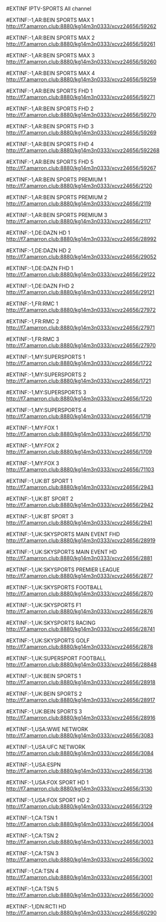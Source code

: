 #EXTINF IPTV-SPORTS
All channel



#EXTINF:-1,AR:BEIN SPORTS MAX 1
http://f7.amarron.club:8880/kg14m3n0333/xcvz24656/59262


#EXTINF:-1,AR:BEIN SPORTS MAX 2
http://f7.amarron.club:8880/kg14m3n0333/xcvz24656/59261

#EXTINF:-1,AR:BEIN SPORTS MAX 3
http://f7.amarron.club:8880/kg14m3n0333/xcvz24656/59260

#EXTINF:-1,AR:BEIN SPORTS MAX 4
http://f7.amarron.club:8880/kg14m3n0333/xcvz24656/59259


#EXTINF:-1,AR:BEIN SPORTS FHD 1
http://f7.amarron.club:8880/kg14m3n0333/xcvz24656/59271


#EXTINF:-1,AR:BEIN SPORTS FHD 2
http://f7.amarron.club:8880/kg14m3n0333/xcvz24656/59270


#EXTINF:-1,AR:BEIN SPORTS FHD 3
http://f7.amarron.club:8880/kg14m3n0333/xcvz24656/59269


#EXTINF:-1,AR:BEIN SPORTS FHD 4
http://f7.amarron.club:8880/kg14m3n0333/xcvz24656/592268


#EXTINF:-1,AR:BEIN SPORTS FHD 5
http://f7.amarron.club:8880/kg14m3n0333/xcvz24656/59267



#EXTINF:-1,AR:BEIN SPORTS PREMIUM 1
http://f7.amarron.club:8880/kg14m3n0333/xcvz24656/2120


#EXTINF:-1,AR:BEIN SPORTS PREMIUM 2
http://f7.amarron.club:8880/kg14m3n0333/xcvz24656/2119


#EXTINF:-1,AR:BEIN SPORTS PREMIUM 3
http://f7.amarron.club:8880/kg14m3n0333/xcvz24656/2117


#EXTINF:-1,DE:DAZN HD 1
http://f7.amarron.club:8880/kg14m3n0333/xcvz24656/28992


#EXTINF:-1,DE:DAZN HD 2
http://f7.amarron.club:8880/kg14m3n0333/xcvz24656/29052



#EXTINF:-1,DE:DAZN FHD 1
http://f7.amarron.club:8880/kg14m3n0333/xcvz24656/29122


#EXTINF:-1,DE:DAZN FHD 2
http://f7.amarron.club:8880/kg14m3n0333/xcvz24656/29121


#EXTINF:-1,FR:RMC 1
http://f7.amarron.club:8880/kg14m3n0333/xcvz24656/27972


#EXTINF:-1,FR:RMC 2
http://f7.amarron.club:8880/kg14m3n0333/xcvz24656/27971


#EXTINF:-1,FR:RMC 3
http://f7.amarron.club:8880/kg14m3n0333/xcvz24656/27970


#EXTINF:-1,MY:SUPERSPORTS 1
http://f7.amarron.club:8880/kg14m3n0333/xcvz24656/1722

#EXTINF:-1,MY:SUPERSPORTS 2
http://f7.amarron.club:8880/kg14m3n0333/xcvz24656/1721

#EXTINF:-1,MY:SUPERSPORTS 3
http://f7.amarron.club:8880/kg14m3n0333/xcvz24656/1720

#EXTINF:-1,MY:SUPERSPORTS 4
http://f7.amarron.club:8880/kg14m3n0333/xcvz24656/1719


#EXTINF:-1,MY:FOX 1
http://f7.amarron.club:8880/kg14m3n0333/xcvz24656/1710


#EXTINF:-1,MY:FOX 2
http://f7.amarron.club:8880/kg14m3n0333/xcvz24656/1709


#EXTINF:-1,MY:FOX 3
http://f7.amarron.club:8880/kg14m3n0333/xcvz24656/71103



#EXTINF:-1,UK:BT SPORT 1
http://f7.amarron.club:8880/kg14m3n0333/xcvz24656/2943


#EXTINF:-1,UK:BT SPORT 2
http://f7.amarron.club:8880/kg14m3n0333/xcvz24656/2942


#EXTINF:-1,UK:BT SPORT 3
http://f7.amarron.club:8880/kg14m3n0333/xcvz24656/2941


#EXTINF:-1,UK:SKYSPORTS MAIN EVENT FHD
http://f7.amarron.club:8880/kg14m3n0333/xcvz24656/28919


#EXTINF:-1,UK:SKYSPORTS MAIN EVENT HD
http://f7.amarron.club:8880/kg14m3n0333/xcvz24656/2881


#EXTINF:-1,UK:SKYSPORTS PREMIER LEAGUE
http://f7.amarron.club:8880/kg14m3n0333/xcvz24656/2877


#EXTINF:-1,UK:SKYSPORTS FOOTBALL
http://f7.amarron.club:8880/kg14m3n0333/xcvz24656/2870


#EXTINF:-1,UK:SKYSPORTS F1
http://f7.amarron.club:8880/kg14m3n0333/xcvz24656/2876


#EXTINF:-1,UK:SKYSPORTS RACING
http://f7.amarron.club:8880/kg14m3n0333/xcvz24656/28741



#EXTINF:-1,UK:SKYSPORTS GOLF
http://f7.amarron.club:8880/kg14m3n0333/xcvz24656/2878


#EXTINF:-1,UK:SUPERSPORT FOOTBALL
http://f7.amarron.club:8880/kg14m3n0333/xcvz24656/28848


#EXTINF:-1,UK:BEIN SPORTS 1
http://f7.amarron.club:8880/kg14m3n0333/xcvz24656/28918


#EXTINF:-1,UK:BEIN SPORTS 2
http://f7.amarron.club:8880/kg14m3n0333/xcvz24656/28917


#EXTINF:-1,UK:BEIN SPORTS 3
http://f7.amarron.club:8880/kg14m3n0333/xcvz24656/28916


#EXTINF:-1,USA:WWE NETWORK
http://f7.amarron.club:8880/kg14m3n0333/xcvz24656/3083


#EXTINF:-1,USA:UFC NETWORK
http://f7.amarron.club:8880/kg14m3n0333/xcvz24656/3084


#EXTINF:-1,USA:ESPN
http://f7.amarron.club:8880/kg14m3n0333/xcvz24656/3136


#EXTINF:-1,USA:FOX SPORT HD 1
http://f7.amarron.club:8880/kg14m3n0333/xcvz24656/3130


#EXTINF:-1,USA:FOX SPORT HD 2
http://f7.amarron.club:8880/kg14m3n0333/xcvz24656/3129


#EXTINF:-1,CA:TSN 1
http://f7.amarron.club:8880/kg14m3n0333/xcvz24656/3004


#EXTINF:-1,CA:TSN 2
http://f7.amarron.club:8880/kg14m3n0333/xcvz24656/3003


#EXTINF:-1,CA:TSN 3
http://f7.amarron.club:8880/kg14m3n0333/xcvz24656/3002


#EXTINF:-1,CA:TSN 4
http://f7.amarron.club:8880/kg14m3n0333/xcvz24656/3001


#EXTINF:-1,CA:TSN 5
http://f7.amarron.club:8880/kg14m3n0333/xcvz24656/3000


#EXTINF:-1,IDN:RCTI HD
http://f7.amarron.club:8880/kg14m3n0333/xcvz24656/60290
